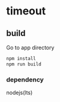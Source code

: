 # timeout

## build
Go to app directory
```bash
npm install
npm run build
```

### dependency
nodejs(lts)
